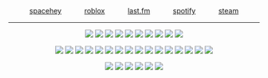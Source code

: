 <h7 align=center>




[spacehey](https://spacehey.com/profile?id=2038589)　　　 [roblox](https://www.roblox.com/users/7143205827/profile)　　　 [last.fm](https://www.last.fm/user/SMUG33R)　　　 [spotify](https://open.spotify.com/user/8jaqxgiu5nqlzd7h8za7sqhya?si=3ec7a943db184e8a&nd=1&dlsi=2c2776d2fb3f487b)　　　 [steam](https://steamcommunity.com/profiles/76561199202034198/)

***

<h7 align=center>


<img src="https://64.media.tumblr.com/9379635d7aac3ceaed35e29a7a3b5bff/d9b7fba3074bdce9-38/s250x400/fcf7ed0599cf0ad5d27d7294e45e27f4a8bfdf24.gifv"/> <img src="https://64.media.tumblr.com/1570285cdbebbfb71299d163c635e1d7/72e2590fb9e2f26c-c1/s250x400/796fc1e33be0bbdec604541848acf5d1527ffb0c.gifv"/> <img src="https://64.media.tumblr.com/4da46baec3fb03ad50f7d536746ba77b/db7f482dfcc9276f-71/s250x400/37db4765cf3cc905750a9e9ae17af768e6925056.gifv"/> <img src="https://64.media.tumblr.com/84cb1a70419038cdba0db7c0df0ac1a0/ec87ffc013e65979-04/s250x400/46ddf64c4bbcad168244c4707965188bb893e549.gifv"/> <img src="https://64.media.tumblr.com/d75c8fba1f98d18ed838f707f42de0ab/6c324b508344ad28-06/s250x400/f1c89426af6f454ba9738dab75d325f0dcbe97d1.gifv"/> <img src="https://64.media.tumblr.com/321b9bdcf7413f2def58c6da6d742515/d9b7fba3074bdce9-b7/s250x400/15cebe318af1fe29efec5917e67506d6fedca0e8.gifv"/> <img src="https://64.media.tumblr.com/f20f82ec9f6fe1c1f83d8b78081520c9/aafe72991d4ddd59-6a/s250x400/b65b4d3f204c8a1f8d24b04aa7c9dedb0e2a2861.gifv"/> <img src="https://64.media.tumblr.com/fbcbf77de4ea4c2bf202c06a9815ee22/9152433f2cc5108a-b8/s250x400/c06d57f7ccf03504eacaa2557d399869e80477ed.gifv"/> <img src="https://64.media.tumblr.com/116c6f4a72e772f0bf0d395ab6a4d57b/72e2590fb9e2f26c-87/s250x400/87159f6bcd4f406807436987e8b4c075f67c1b4c.gifv"/> <img src="https://64.media.tumblr.com/f9d72c0a4ad24291381ecb585c114621/72e2590fb9e2f26c-c8/s250x400/eacd1b32652782ca3818a6e86e24508868cec87c.gifv"/>

 <img src="https://64.media.tumblr.com/d206bea8e6624a7c0b296ea029ceaec9/417d5ae55f2bb8d9-8c/s100x200/5761d4b5ec7ea93e3bfb5464296dc618b020d5fc.jpg"/> <img src="https://64.media.tumblr.com/70226205c43d8aad94b2ceb27bab3959/f627ac19cb8fb316-7c/s100x200/f51337bff6c9258ef2392e14504f687c02d31a4c.pnj"/> <img src="https://64.media.tumblr.com/f68a8cb12cd9bc452049723dd90429c9/7c3dd077ed76e2f9-91/s100x200/5eda7b5e5eaa7a0ab990a850ab05060b5f567f41.pnj"/> <img src="https://64.media.tumblr.com/c3dbdd015ded7685ad051a19d80f08f0/7c3dd077ed76e2f9-8c/s100x200/3a9774e415cf5b0eff4d99bc99bd0e56441c3f99.gifv"/> <img src="https://64.media.tumblr.com/e2c6265dd84436fcd3a8f013ca8e476a/7c3dd077ed76e2f9-89/s100x200/93c2a697eac1744d7d29e67390c9485edbc0472e.pnj"/> <img src="https://64.media.tumblr.com/4c9047d2aca459c32e39092e267f9ed4/7c3dd077ed76e2f9-2c/s100x200/148f0ab49fa0746ad84fec7056f6236c45bc0d07.pnj"/> <img src="https://64.media.tumblr.com/95483a705f0a89293e63a262c17a65a1/7c3dd077ed76e2f9-e5/s100x200/ddff384f543b3d8cea89536a10e20b7bc5a834d3.pnj"/> <img src="https://64.media.tumblr.com/3be8f23278cb9290d5de9c74f7ad4af9/7c3dd077ed76e2f9-65/s100x200/09cc3ddd8ff6763e1e06c9797655448d8b0ddf98.pnj"/> <img src="https://64.media.tumblr.com/013f6afe7b85ab7af6b95c176f02521f/7c3dd077ed76e2f9-65/s250x400/f1cc12da865accaa3ee70d8d08a4d8321ca28c39.jpg"/> <img src="https://64.media.tumblr.com/5f3b517278bf26c5303ef0178734790d/79d8b316934d24c3-b8/s100x200/bb25c51916e4d07a3ab1d7c1eefa50e105e1195c.jpg"/> <img src="https://64.media.tumblr.com/17e7f51e27c14f4360739a4113306e51/473928ea48888009-16/s100x200/4a5cf44a6826e8a31ad60bdfcd9598dac73eddeb.jpg"/> <img src="https://64.media.tumblr.com/8db257366fc8585c17164cf803edc194/473928ea48888009-da/s100x200/7d01018150c4017156642f88eb1d111409130f06.jpg"/> <img src="https://64.media.tumblr.com/e38419dde170cc90b6b5404eac24fd2c/473928ea48888009-52/s100x200/a977a22d2d5b940af9c47302db0001f7572c5dc3.pnj"/> <img src="https://64.media.tumblr.com/8d44b18227a46503bbf20feb93b011eb/6f072ea04e7b6c72-f1/s100x200/1ae6a55923e8b6a05998b16bad631f3e1f21e3fa.gifv"/> <img src="https://64.media.tumblr.com/4687472d4ff6923d4aa5a820ba3df44f/6f072ea04e7b6c72-aa/s100x200/e8e963af1edbeec4fff0ff5f1ea600b41daa5f96.pnj"/> <img src="https://64.media.tumblr.com/e671d51ec0316ca5ccdd5eb33f43ac69/bfaaeb60d3ffc0b4-ce/s100x200/3b5a30841a3e30268f59438628594ee3c7fd404c.gifv"/>


<img src="https://64.media.tumblr.com/9960baab1318ef52e5a1da769e64fa87/c0e01d35efb8fa7f-e3/s400x600/ebceb921b25bb4b51dd60c19d8010f0b9f1594b5.gifv"/> <img src="https://64.media.tumblr.com/74c761f21d6e11c02f2a1a7dc728ae81/c0e01d35efb8fa7f-b2/s400x600/7f7cd7b3b33c6697c8081777085493a28ad79e0f.gifv"/> <img src="https://64.media.tumblr.com/6216a8c9ab9c9488137bdd399ff9ea1e/c0e01d35efb8fa7f-dd/s400x600/f74ed0f24b7f5c3f18e909e9b449a1533506a62a.gifv"/> <img src="https://64.media.tumblr.com/44621adec2cebfdf403a5c5cc55793d0/069492e9e7a93e0c-e4/s400x600/d6f449039a6ad51513535022191beb99ed06e0a7.gifv"/> <img src="https://64.media.tumblr.com/e906a93a28a5ca5ceb92fde376a88a93/269f6869c12b3046-ed/s250x400/d1e91c3712a9e1c2f7895b467fee788723abcdb7.gifv"/> <img src="https://64.media.tumblr.com/e02ba6eb8d2cd35691172129de5ed895/1a375e04625d595d-d2/s500x750/cbef04562ce805e42f6cf6a3fe954205c360aa27.gifv"/> 


